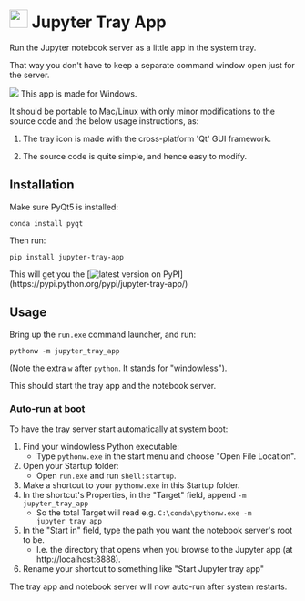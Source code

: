 <h1>
<img src="https://raw.githubusercontent.com/tfiers/jupyter-tray-app/main/jupyter_tray_app/jupyter.ico" width=32>
Jupyter Tray App
</h1>

Run the Jupyter notebook server as a little app in the system tray. 

That way you don't have to keep a separate command window open just for the server.

<img src="https://img.icons8.com/windows/32/000000/windows-10.png"/> This app is made for Windows.

It should be portable to Mac/Linux with only minor modifications to the source code and
the below usage instructions, as:
1. The tray icon is made with the cross-platform 'Qt' GUI
framework.
2) The source code is quite simple, and hence easy to modify.


## Installation

Make sure PyQt5 is installed:
```
conda install pyqt
```

Then run:
```
pip install jupyter-tray-app
```
This will get you the
[![latest version on PyPI](https://img.shields.io/pypi/v/jupyter-tray-app.svg?label=latest%20version%20on%20PyPI:)](https://pypi.python.org/pypi/jupyter-tray-app/)


## Usage

Bring up the `run.exe` command launcher, and run:
```
pythonw -m jupyter_tray_app
```
(Note the extra `w` after `python`. It stands for "windowless").

This should start the tray app and the notebook server.


### Auto-run at boot

To have the tray server start automatically at system boot:

1. Find your windowless Python executable:
    - Type `pythonw.exe` in the start menu and choose "Open File Location".
2. Open your Startup folder:
    - Open `run.exe` and run `shell:startup`.
3. Make a shortcut to your `pythonw.exe` in this Startup folder.
4. In the shortcut's Properties, in the "Target" field, append `-m jupyter_tray_app`
    - So the total Target will read e.g. `C:\conda\pythonw.exe -m jupyter_tray_app`
5. In the "Start in" field, type the path you want the notebook server's root to be.
    - I.e. the directory that opens when you browse to the Jupyter app (at http://localhost:8888).
6. Rename your shortcut to something like "Start Jupyter tray app"

The tray app and notebook server will now auto-run after system restarts.
